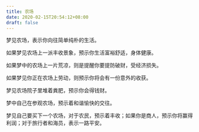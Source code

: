 ```yaml
---
title: 农场
date: 2020-02-15T20:54:12+08:00
draft: false
---
```


梦见农场，表示你向往简单纯朴的生活。

如果梦见农场上一派丰收景象，预示你生活富裕舒适，身体健康。

如果梦中的农场上一片荒凉，则是提醒你要提防破财，受经济损失。

如果梦见你正在农场上劳动，则预示你将会有一份意外的收获。

梦见农场院子里堆着粪肥，预示你会得钱财。

梦中自己在参观农场，预示着和谐愉快的交往。

梦见自己要买下一个农场，对于农民，预示着丰收；如果你是商人，预示你将赢得利润；对于旅行者和海员，表示一路平安。

